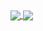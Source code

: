 
<a href="https://github.com/hanbitgoun/github-readme-stats">
  <img align="center" src="https://github-readme-stats.vercel.app/api/pin/?username=hanbitgoun&repo=github-readme-stats" />
</a>
<a href="https://github.com/hanbitgoun/convoychat">
  <img align="center" src="https://github-readme-stats.vercel.app/api/pin/?username=hanbitgoun&repo=convoychat" />
</a>







<!--
**hanbitgoun/hanbitgoun** is a ✨ _special_ ✨ repository because its `README.md` (this file) appears on your GitHub profile.

Here are some ideas to get you started:

- 🔭 I’m currently working on ...
- 🌱 I’m currently learning ...
- 👯 I’m looking to collaborate on ...
- 🤔 I’m looking for help with ...
- 💬 Ask me about ...
- 📫 How to reach me: ...
- 😄 Pronouns: ...
- ⚡ Fun fact: ...


